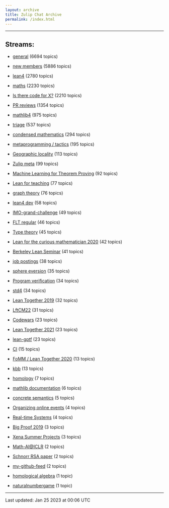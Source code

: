 ```yaml
---
layout: archive
title: Zulip Chat Archive
permalink: /index.html
---
```


---

## Streams:

* [general](stream/113488-general/index.html) (6694 topics)

* [new members](stream/113489-new-members/index.html) (5886 topics)

* [lean4](stream/270676-lean4/index.html) (2780 topics)

* [maths](stream/116395-maths/index.html) (2230 topics)

* [Is there code for X?](stream/217875-Is-there-code-for-X%3F/index.html) (2210 topics)

* [PR reviews](stream/144837-PR-reviews/index.html) (1354 topics)

* [mathlib4](stream/287929-mathlib4/index.html) (975 topics)

* [triage](stream/263328-triage/index.html) (537 topics)

* [condensed mathematics](stream/267928-condensed-mathematics/index.html) (294 topics)

* [metaprogramming / tactics](stream/239415-metaprogramming-/-tactics/index.html) (195 topics)

* [Geographic locality](stream/224796-Geographic-locality/index.html) (113 topics)

* [Zulip meta](stream/236604-Zulip-meta/index.html) (99 topics)

* [Machine Learning for Theorem Proving](stream/219941-Machine-Learning-for-Theorem-Proving/index.html) (92 topics)

* [Lean for teaching](stream/187764-Lean-for-teaching/index.html) (77 topics)

* [graph theory](stream/252551-graph-theory/index.html) (76 topics)

* [lean4 dev](stream/341532-lean4-dev/index.html) (58 topics)

* [IMO-grand-challenge](stream/208328-IMO-grand-challenge/index.html) (49 topics)

* [FLT regular](stream/304774-FLT-regular/index.html) (46 topics)

* [Type theory](stream/236446-Type-theory/index.html) (45 topics)

* [Lean for the curious mathematician 2020](stream/238830-Lean-for-the-curious-mathematician-2020/index.html) (42 topics)

* [Berkeley Lean Seminar](stream/240192-Berkeley-Lean-Seminar/index.html) (41 topics)

* [job postings](stream/284757-job-postings/index.html) (38 topics)

* [sphere eversion](stream/303200-sphere-eversion/index.html) (35 topics)

* [Program verification](stream/236449-Program-verification/index.html) (34 topics)

* [std4](stream/348111-std4/index.html) (34 topics)

* [Lean Together 2019](stream/179818-Lean-Together-2019/index.html) (32 topics)

* [LftCM22](stream/330515-LftCM22/index.html) (31 topics)

* [Codewars](stream/238266-Codewars/index.html) (23 topics)

* [Lean Together 2021](stream/270209-Lean-Together-2021/index.html) (23 topics)

* [lean-gptf](stream/274007-lean-gptf/index.html) (23 topics)

* [CI](stream/113538-CI/index.html) (15 topics)

* [FoMM / Lean Together 2020](stream/218272-FoMM-/-Lean-Together-2020/index.html) (13 topics)

* [kbb](stream/141825-kbb/index.html) (13 topics)

* [homology](stream/335062-homology/index.html) (7 topics)

* [mathlib documentation](stream/288720-mathlib-documentation/index.html) (6 topics)

* [concrete semantics](stream/187724-concrete-semantics/index.html) (5 topics)

* [Organizing online events](stream/238828-Organizing-online-events/index.html) (4 topics)

* [Real-time Systems](stream/283685-Real-time-Systems/index.html) (4 topics)

* [Big Proof 2019](stream/198800-Big-Proof-2019/index.html) (3 topics)

* [Xena Summer Projects](stream/237759-Xena-Summer-Projects/index.html) (3 topics)

* [Math-AI@ICLR](stream/274906-Math-AI@ICLR/index.html) (2 topics)

* [Schnorr RSA paper](stream/294461-Schnorr-RSA-paper/index.html) (2 topics)

* [my-github-feed](stream/234744-my-github-feed/index.html) (2 topics)

* [homological algebra](stream/335062-homological-algebra/index.html) (1 topic)

* [naturalnumbergame](stream/295004-naturalnumbergame/index.html) (1 topic)

<hr><p>Last updated: Jan 25 2023 at 00:06 UTC</p>